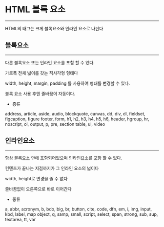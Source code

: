 # HTML 블록 요소
------------
HTML의 태그는 크게 블록요소와 인라인 요소로 나뉜다

## 블록요소
---------
다른 블록요소 또는 인라인 요소를 포함 할 수 있다.

가로폭 전체 넓이를 갖는 직사각형 형태다

width, height, margin, padding 를 사용하여 형태를 변경할 수 있다.

블록 요소 사용 후엔 줄바꿈이 자동이다.

* 종류

address, article, aside, audio, blockquote, canvas, dd, div, dl, fieldset, figcaption, figure
footer, form, h1, h2, h3, h4, h5, h6, header, hgroup, hr, noscript, ol, output, p, pre, section
table, ul, video

## 인라인요소
-------------
항상 블록요소 안에 포함되어있으며 인라인요소를 포함 할 수 있다.

컨텐츠가 끝나는 지점까지가 그 인라인 요소의 넓이다

width, height로 변경을 줄 수 없다

줄바꿈없이 오른쪽으로 바로 이어간다

* 종류

a, abbr, acronym, b, bdo, big, br, button, cite, code, dfn, em, i, img, input, kbd, label, map
object, q, samp, small, script, select, span, strong, sub, sup, textarea, tt, var
